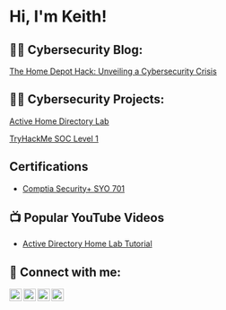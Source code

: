 <h1>Hi, I'm Keith! 

<h2>👨‍💻 Cybersecurity Blog:</h2>

[The Home Depot Hack: Unveiling a Cybersecurity Crisis](https://higherlearning-newsletter.beehiiv.com/p/home-depot-hack-unveiling-cybersecurity-crisis)


<h2>👨‍💻 Cybersecurity Projects:</h2>

[Active Home Directory Lab](https://github.com/kwashingtonii/ActiveDirectoryLab/tree/main)

[TryHackMe SOC Level 1](https://www.udemy.com/certificate/UC-4b2cdb9a-9f1d-4bc0-9add-d6140ffedeaf/)




<h2>Certifications</h2>

  - [Comptia Security+ SYO 701 ](https://www.udemy.com/certificate/UC-4b2cdb9a-9f1d-4bc0-9add-d6140ffedeaf/)

<h2>📺 Popular YouTube Videos</h2>

- [Active Directory Home Lab Tutorial](https://www.youtube.com/watch?v=a83ASGn_V_s)


<h2> 🤳 Connect with me:</h2>

[<img align="left" alt="JoshMadakor | YouTube" width="22px" src="https://cdn.jsdelivr.net/npm/simple-icons@v3/icons/youtube.svg" />][youtube]
[<img align="left" alt="JoshMadakor | Twitter" width="22px" src="https://cdn.jsdelivr.net/npm/simple-icons@v3/icons/twitter.svg" />][twitter]
[<img align="left" alt="JoshMadakor | LinkedIn" width="22px" src="https://cdn.jsdelivr.net/npm/simple-icons@v3/icons/linkedin.svg" />][linkedin]
[<img align="left" alt="JoshMadakor | Instagram" width="22px" src="https://cdn.jsdelivr.net/npm/simple-icons@v3/icons/instagram.svg" />][instagram]

[twitter]: https://twitter.com/kwashingtonii?lang=en&utm_source=hoobe&utm_medium=social
[youtube]: https://www.youtube.com/channel/UCBWfX7rnekYAfpXMf_13ZLw
[instagram]: https://www.instagram.com/kwashington.ii/
[linkedin]: https://www.linkedin.com/in/kwashingtonii/

<!--
**joshmadakor1/joshmadakor1** is a ✨ _special_ ✨ repository because its `README.md` (this file) appears on your GitHub profile.

Here are some ideas to get you started:

- 🔭 I’m currently working on ...
- 🌱 I’m currently learning ...
- 👯 I’m looking to collaborate on ...
- 🤔 I’m looking for help with ...
- 💬 Ask me about ...
- 📫 How to reach me: ...
- 😄 Pronouns: ...
- ⚡ Fun fact: ...
-->

